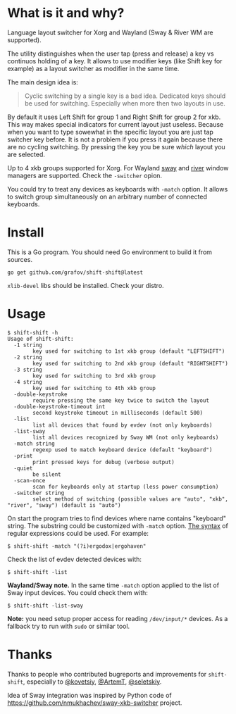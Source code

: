 What is it and why?
===================

Language layout switcher for Xorg and Wayland (Sway & River WM are
supported).

The utility distinguishes when the user tap (press and release) a key
vs continuos holding of a key. It allows to use modifier keys (like
Shift key for example) as a layout switcher as modifier in the same
time.

The main design idea is:

> Cyclic switching by a single key is a bad idea. Dedicated keys should
> be used for switching. Especially when more then two layouts in use.

By default it uses Left Shift for group 1 and Right Shift for group 2
for xkb. This way makes special indicators for current layout just
useless. Because when you want to type sowewhat in the specific layout
you are just tap switcher key before. It is not a problem if you press
it again because there are no cycling switching. By pressing the key
you be sure *which* layout you are selected.

Up to 4 xkb groups supported for Xorg. For Wayland
[sway](https://swaywm.org/) and
[river](https://github.com/riverwm/river) window managers are
supported. Check the `-switcher` opion.

You could try to treat any devices as keyboards with `-match`
option. It allows to switch group simultaneously on an arbitrary
number of connected keyboards.

Install
=======

This is a Go program. You should need Go environment to build it from sources.

	go get github.com/grafov/shift-shift@latest

`xlib-devel` libs should be installed. Check your distro.

Usage
=====

```
$ shift-shift -h
Usage of shift-shift:
  -1 string
		key used for switching to 1st xkb group (default "LEFTSHIFT")
  -2 string
		key used for switching to 2nd xkb group (default "RIGHTSHIFT")
  -3 string
		key used for switching to 3rd xkb group
  -4 string
		key used for switching to 4th xkb group
  -double-keystroke
		require pressing the same key twice to switch the layout
  -double-keystroke-timeout int
		second keystroke timeout in milliseconds (default 500)
  -list
		list all devices that found by evdev (not only keyboards)
  -list-sway
		list all devices recognized by Sway WM (not only keyboards)
  -match string
		regexp used to match keyboard device (default "keyboard")
  -print
		print pressed keys for debug (verbose output)
  -quiet
		be silent
  -scan-once
		scan for keyboards only at startup (less power consumption)
  -switcher string
		select method of switching (possible values are "auto", "xkb", "river", "sway") (default is "auto")
```

On start the program tries to find devices where name contains "keyboard" string. The substring could be customized with `-match` option. [The syntax](https://pkg.go.dev/regexp/syntax) of regular expressions could be used. For example:
```
$ shift-shift -match "(?i)ergodox|ergohaven"
```

Check the list of evdev detected devices with:

```
$ shift-shift -list
```

**Wayland/Sway note.** In the same time `-match` option applied to the
list of Sway input devices. You could check them with:

```
$ shift-shift -list-sway
```

**Note:** you need setup proper access for reading `/dev/input/*`
devices. As a fallback try to run with `sudo` or similar tool.

Thanks
======

Thanks to people who contributed bugreports and improvements for
`shift-shift`, especially to
[@kovetsiy](https://github.com/kovetskiy),
[@ArtemT](https://github.com/ArtemT),
[@seletskiy](https://github.com/seletskiy).

Idea of Sway integration was inspired by Python code of
https://github.com/nmukhachev/sway-xkb-switcher project.
